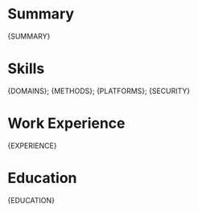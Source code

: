 # Summary
{SUMMARY}

# Skills
{DOMAINS}; {METHODS}; {PLATFORMS}; {SECURITY}

# Work Experience
{EXPERIENCE}

# Education
{EDUCATION}

